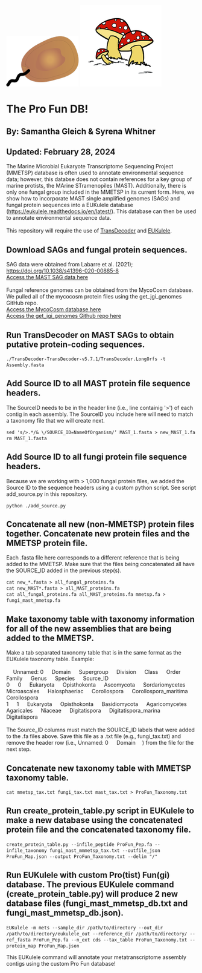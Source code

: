 ![](static/protist.png)
![](static/fungi.tiff)
# The Pro Fun DB!
## By: Samantha Gleich & Syrena Whitner
## Updated: February 28, 2024
The Marine Microbial Eukaryote Transcriptome Sequencing Project (MMETSP) database is often used to annotate environmental sequence data; however, this databse does not contain references for a key group of marine protists, the MArine STramenopiles (MAST). Additionally, there is only one fungal group included in the MMETSP in its current form. Here, we show how to incorporate MAST single amplified genomes (SAGs) and fungal protein sequences into a EUKulele database (https://eukulele.readthedocs.io/en/latest/). This database can then be used to annotate environmental sequence data. 
<br>
<br>
This repository will require the use of [TransDecoder](https://github.com/TransDecoder/TransDecoder) and [EUKulele](https://github.com/AlexanderLabWHOI/EUKulele).


## Download SAGs and fungal protein sequences.
SAG data were obtained from Labarre et al. (2021); https://doi.org/10.1038/s41396-020-00885-8
<br>
[Access the MAST SAG data here](https://figshare.com/articles/dataset/Co-assembly/12430790?backTo=/collections/Comparative_genomics_reveals_new_functional_insights_in_uncultured_MAST_species/5008046)
<br>
<br>
Fungal reference genomes can be obtained from the MycoCosm database. We pulled all of the mycocosm protein files using the get_jgi_genomes GitHub repo. 
<br>
[Access the MycoCosm database here](https://mycocosm.jgi.doe.gov/mycocosm/home)
<br>
[Access the get_jgi_genomes Github repo here](https://github.com/guyleonard/get_jgi_genomes)

## Run TransDecoder on MAST SAGs to obtain putative protein-coding sequences.
```
./TransDecoder-TransDecoder-v5.7.1/TransDecoder.LongOrfs -t Assembly.fasta
```
## Add Source ID to all MAST protein file sequence headers.
The SourceID needs to be in the header line (i.e., line containig '>') of each contig in each assembly. The SourceID you include here will need to match a taxonomy file that we will create next. 
```
sed 's/>.*/& \/SOURCE_ID=NameOfOrganism/‘ MAST_1.fasta > new_MAST_1.fa
rm MAST_1.fasta
```
## Add Source ID to all fungi protein file sequence headers.
Because we are working with > 1,000 fungal protein files, we added the Source ID to the sequence headers using a custom python script. See script add_source.py in this repository. 
```
python ./add_source.py
```

## Concatenate all new (non-MMETSP) protein files together. Concatenate new protein files and the MMETSP protein file. 
Each .fasta file here corresponds to a different reference that is being added to the MMETSP. Make sure that the files being concatenated all have the SOURCE_ID added in the previous step(s). 
```
cat new_*.fasta > all_fungal_proteins.fa
cat new_MAST*.fasta > all_MAST_proteins.fa
cat all_fungal_proteins.fa all_MAST_proteins.fa mmetsp.fa > fungi_mast_mmetsp.fa
```
## Make taxonomy table with taxonomy information for all of the new assemblies that are being added to the MMETSP. 
Make a tab separated taxonomy table that is in the same format as the EUKulele taxonomy table. Example: 
<br>
<br>
&emsp; Unnamed: 0 &emsp; Domain &emsp; Supergroup &emsp; Division &emsp; Class &emsp; Order &emsp; Family &emsp; Genus &emsp; Species &emsp; Source_ID
<br>
0 &emsp; 0 &emsp; Eukaryota &emsp; Opisthokonta &emsp; Ascomycota &emsp; Sordariomycetes &emsp; Microascales &emsp; Halosphaeriac &emsp; Corollospora &emsp; Corollospora_maritima &emsp; Corollospora
<br>
1 &emsp; 1 &emsp; Eukaryota &emsp; Opisthokonta &emsp; Basidiomycota &emsp; Agaricomycetes &emsp; Agaricales &emsp; Niaceae &emsp; Digitatispora &emsp; Digitatispora_marina &emsp; Digitatispora
<br>
<br>
The Source_ID columns must match the SOURCE_ID labels that were added to the .fa files above. Save this file as a .txt file (e.g., fungi_tax.txt) and remove the header row (i.e., Unnamed: 0 &emsp; Domain &emsp;) from the file for the next step. 

## Concatenate new taxonomy table with MMETSP taxonomy table.
```
cat mmetsp_tax.txt fungi_tax.txt mast_tax.txt > ProFun_Taxonomy.txt
```
## Run create_protein_table.py script in EUKulele to make a new database using the concatenated protein file and the concatenated taxonomy file.
```
create_protein_table.py --infile_peptide ProFun_Pep.fa --infile_taxonomy fungi_mast_mmmetsp_tax.txt --outfile_json ProFun_Map.json --output ProFun_Taxonomy.txt --delim "/"
```
## Run EUKulele with custom Pro(tist) Fun(gi) database. The previous EUKulele command (create_protein_table.py) will produce 2 new database files (fungi_mast_mmetsp_db.txt and fungi_mast_mmetsp_db.json).
```
EUKulele -m mets --sample_dir /path/to/directory --out_dir /path/to/directory/eukulele_out --reference_dir /path/to/directory/ --ref_fasta ProFun_Pep.fa --n_ext cds --tax_table ProFun_Taxonomy.txt --protein_map ProFun_Map.json
```
This EUKulele command will annotate your metatranscriptome assembly contigs using the custom Pro Fun database!
